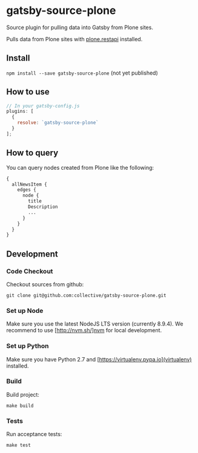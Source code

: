 # gatsby-source-plone

Source plugin for pulling data into Gatsby from Plone sites.

Pulls data from Plone sites with
[plone.restapi](https://github.com/plone/plone.restapi) installed.

## Install

`npm install --save gatsby-source-plone` (not yet published)

## How to use

```javascript
// In your gatsby-config.js
plugins: [
  {
    resolve: `gatsby-source-plone`
  }
];
```

## How to query

You can query nodes created from Plone like the following:

```graphql
{
  allNewsItem {
    edges {
      node {
        title
        Description
        ...
      }
    }
  }
}
```

## Development

### Code Checkout

Checkout sources from github:

```bash:
git clone git@github.com:collective/gatsby-source-plone.git
```

### Set up Node

Make sure you use the latest NodeJS LTS version (currently 8.9.4). We recommend to use [http://nvm.sh/]nvm for local development.

### Set up Python

Make sure you have Python 2.7 and [https://virtualenv.pypa.io](virtualenv) installed.

### Build

Build project:

```bash:
make build
```

### Tests

Run acceptance tests:

```bash:
make test
```
